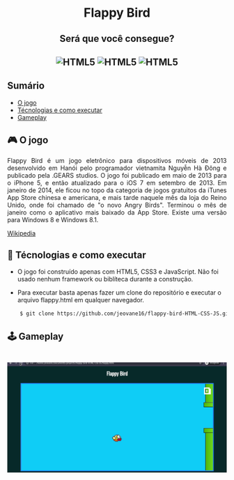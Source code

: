<h1 align="center">Flappy Bird</h1>

<h2 align="center">Será que você consegue?</h2>
<h2 align = "center">
<img alt="HTML5" src="https://img.shields.io/badge/made%20with-HTML5-orange">

<img alt="HTML5" src="https://img.shields.io/badge/made%20with-CSS3-blue">

<img alt="HTML5" src="https://img.shields.io/badge/made%20with-JS-yellow">
</h2>

## Sumário

- [O jogo]("#jogo")
- [Técnologias e como executar]("#tec-exe")
- [Gameplay]("#gameplay")

<a id="jogo"></a>
## :video_game: O jogo
<p align="justify">
Flappy Bird é um jogo eletrônico para dispositivos móveis de 2013 desenvolvido em Hanói pelo programador vietnamita Nguyễn Hà Đông e publicado pela .GEARS studios. O jogo foi publicado em maio de 2013 para o iPhone 5, e então atualizado para o iOS 7 em setembro de 2013. Em janeiro de 2014, ele ficou no topo da categoria de jogos gratuitos da iTunes App Store chinesa e americana, e mais tarde naquele mês da loja do Reino Unido, onde foi chamado de "o novo Angry Birds". Terminou o mês de janeiro como o aplicativo mais baixado da App Store. Existe uma versão para Windows 8 e Windows 8.1.
 </p>
<a href="https://pt.wikipedia.org/wiki/Flappy_Bird">Wikipedia</a>

<a id="tec-exe"></a>
## :robot: Técnologias e como executar

- O jogo foi construído apenas com HTML5, CSS3 e JavaScript. Não foi usado nenhum framework ou biblíteca durante a construção.

- Para executar basta apenas fazer um clone do repositório e executar o arquivo flappy.html em qualquer navegador.

```sh
    $ git clone https://github.com/jeovane16/flappy-bird-HTML-CSS-JS.git
```
<a id="gameplay"></a>
## :joystick: Gameplay

<h1>
    <img src="./.github/game-play.gif">
</h1>